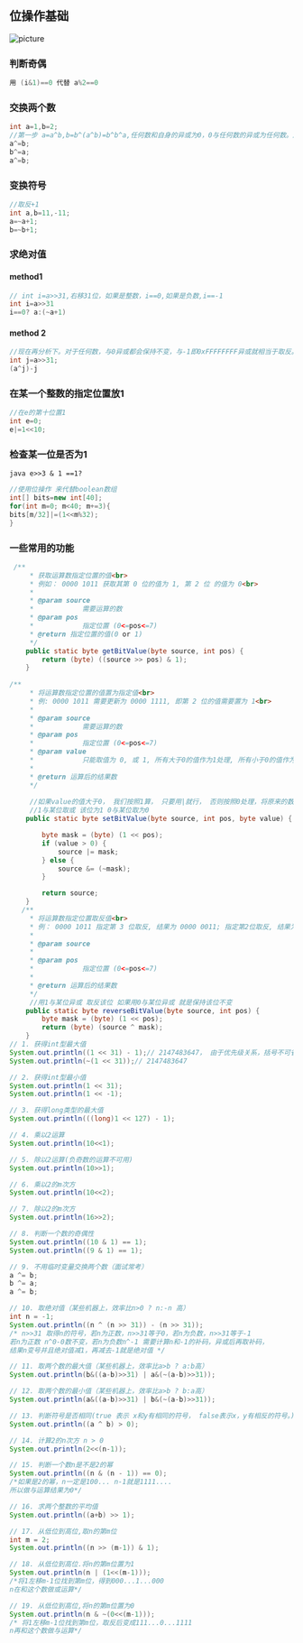 ## 位操作基础
![picture](http://static.oschina.net/uploads/space/2015/0510/142121_eD1A_120166.png)
### 判断奇偶
```java 
用 (i&1)==0 代替 a%2==0
```
### 交换两个数
```java
int a=1,b=2;
//第一步 a=a^b,b=b^(a^b)=b^b^a,任何数和自身的异或为0，0与任何数的异或为任何数。所以结果为b=a,最后a=a^b=a^b^a=b.
a^=b;
b^=a;
a^=b;
```
### 变换符号
```java
//取反+1
int a,b=11,-11;
a=~a+1;
b=~b+1;
```
### 求绝对值
#### method1
```java
// int i=a>>31,右移31位，如果是整数，i==0,如果是负数,i==-1
int i=a>>31
i==0? a:(~a+1)
```
#### method 2
```java 
//现在再分析下。对于任何数，与0异或都会保持不变，与-1即0xFFFFFFFF异或就相当于取反。因此，a与i异或后再减i（因为i为0或-1，所以减i即是要么加0要么加1）也可以得到绝对值。所以可以对上面代码优化下：
int j=a>>31;
(a^j)-j
```
### 在某一个整数的指定位置放1
```java
//在e的第十位置1
int e=0;
e|=1<<10;
```

### 检查某一位是否为1
```java e>>3 & 1 ==1?``` 

```java
//使用位操作 来代替boolean数组
int[] bits=new int[40];
for(int m=0; m<40; m+=3){
bits[m/32]|=(1<<m%32);
}
```

### 一些常用的功能
```java
 /**
     * 获取运算数指定位置的值<br>
     * 例如： 0000 1011 获取其第 0 位的值为 1, 第 2 位 的值为 0<br>
     * 
     * @param source
     *            需要运算的数
     * @param pos
     *            指定位置 (0<=pos<=7)
     * @return 指定位置的值(0 or 1)
     */
    public static byte getBitValue(byte source, int pos) {
        return (byte) ((source >> pos) & 1);
    }
    
/**
     * 将运算数指定位置的值置为指定值<br>
     * 例: 0000 1011 需要更新为 0000 1111, 即第 2 位的值需要置为 1<br>
     * 
     * @param source
     *            需要运算的数
     * @param pos
     *            指定位置 (0<=pos<=7)
     * @param value
     *            只能取值为 0, 或 1, 所有大于0的值作为1处理, 所有小于0的值作为0处理
     * 
     * @return 运算后的结果数
     */
     
     //如果value的值大于0， 我们按照1算， 只要用|就行， 否则按照0处理，将原来的数取反 改为& 原位置是0 为0，原位置是1 也为0
     //1与某位取或 该位为1 0与某位取为0
    public static byte setBitValue(byte source, int pos, byte value) {

        byte mask = (byte) (1 << pos);
        if (value > 0) {
            source |= mask;
        } else {
            source &= (~mask);
        }

        return source;
    }  
   /**
     * 将运算数指定位置取反值<br>
     * 例： 0000 1011 指定第 3 位取反, 结果为 0000 0011; 指定第2位取反, 结果为 0000 1111<br>
     * 
     * @param source
     * 
     * @param pos
     *            指定位置 (0<=pos<=7)
     * 
     * @return 运算后的结果数
     */
     //用1与某位异或 取反该位 如果用0与某位异或 就是保持该位不变
    public static byte reverseBitValue(byte source, int pos) {
        byte mask = (byte) (1 << pos);
        return (byte) (source ^ mask);
    }
// 1. 获得int型最大值
System.out.println((1 << 31) - 1);// 2147483647， 由于优先级关系，括号不可省略
System.out.println(~(1 << 31));// 2147483647

// 2. 获得int型最小值
System.out.println(1 << 31);
System.out.println(1 << -1);

// 3. 获得long类型的最大值
System.out.println(((long)1 << 127) - 1);

// 4. 乘以2运算
System.out.println(10<<1);

// 5. 除以2运算(负奇数的运算不可用)
System.out.println(10>>1);

// 6. 乘以2的m次方
System.out.println(10<<2);

// 7. 除以2的m次方
System.out.println(16>>2);

// 8. 判断一个数的奇偶性
System.out.println((10 & 1) == 1);
System.out.println((9 & 1) == 1);

// 9. 不用临时变量交换两个数（面试常考）
a ^= b;
b ^= a;
a ^= b;

// 10. 取绝对值（某些机器上，效率比n>0 ? n:-n 高）
int n = -1;
System.out.println((n ^ (n >> 31)) - (n >> 31));
/* n>>31 取得n的符号，若n为正数，n>>31等于0，若n为负数，n>>31等于-1
若n为正数 n^0-0数不变，若n为负数n^-1 需要计算n和-1的补码，异或后再取补码，
结果n变号并且绝对值减1，再减去-1就是绝对值 */

// 11. 取两个数的最大值（某些机器上，效率比a>b ? a:b高）
System.out.println(b&((a-b)>>31) | a&(~(a-b)>>31));

// 12. 取两个数的最小值（某些机器上，效率比a>b ? b:a高）
System.out.println(a&((a-b)>>31) | b&(~(a-b)>>31));

// 13. 判断符号是否相同(true 表示 x和y有相同的符号， false表示x，y有相反的符号。)
System.out.println((a ^ b) > 0);

// 14. 计算2的n次方 n > 0
System.out.println(2<<(n-1));

// 15. 判断一个数n是不是2的幂
System.out.println((n & (n - 1)) == 0);
/*如果是2的幂，n一定是100... n-1就是1111....
所以做与运算结果为0*/

// 16. 求两个整数的平均值
System.out.println((a+b) >> 1);

// 17. 从低位到高位,取n的第m位
int m = 2;
System.out.println((n >> (m-1)) & 1);

// 18. 从低位到高位.将n的第m位置为1
System.out.println(n | (1<<(m-1)));
/*将1左移m-1位找到第m位，得到000...1...000
n在和这个数做或运算*/

// 19. 从低位到高位,将n的第m位置为0
System.out.println(n & ~(0<<(m-1)));
/* 将1左移m-1位找到第m位，取反后变成111...0...1111
n再和这个数做与运算*/    
```
